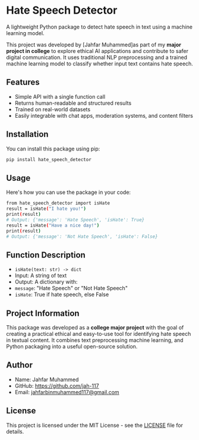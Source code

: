 # Hate Speech Detector

A lightweight Python package to detect hate speech in text using a machine learning model.

This project was developed by [Jahfar Muhammed]as part of my **major project in college** to explore ethical AI applications and contribute to safer digital communication. It uses traditional NLP preprocessing and a trained machine learning model to classify whether input text contains hate speech.

## Features

- Simple API with a single function call
- Returns human-readable and structured results
- Trained on real-world datasets
- Easily integrable with chat apps, moderation systems, and content filters

## Installation

You can install this package using pip:

```bash
pip install hate_speech_detector
```
## Usage

Here's how you can use the package in your code:
```bash
from hate_speech_detector import isHate
result = isHate("I hate you!")
print(result)
# Output: {'message': 'Hate Speech', 'isHate': True}
result = isHate("Have a nice day!")
print(result)
# Output: {'message': 'Not Hate Speech', 'isHate': False}
```

## Function Description
- `isHate(text: str) -> dict`
- Input: A string of text
- Output: A dictionary with:
- `message`: "Hate Speech" or "Not Hate Speech"
- `isHate`: True if hate speech, else False

## Project Information
This package was developed as a **college major project** with the goal of creating a practical ethical and easy-to-use tool for identifying hate speech in textual content. It combines text preprocessing machine learning, and Python packaging into a useful open-source solution.

## Author

- Name: Jahfar Muhammed
- GitHub: https://github.com/jah-117
- Email: jahfarbinmuhammed117@gmail.com

## License

This project is licensed under the MIT License - see the [LICENSE](LICENSE) file for details.